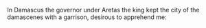In Damascus the governor under Aretas the king kept the city of the damascenes with a garrison, desirous to apprehend me:
